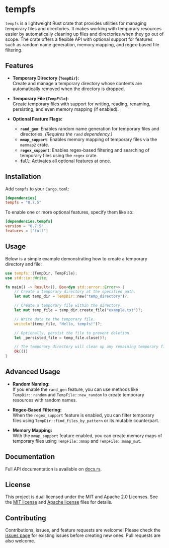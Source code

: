 # tempfs

`tempfs` is a lightweight Rust crate that provides utilities for managing temporary files and directories. It makes working with temporary resources easier by automatically cleaning up files and directories when they go out of scope. The crate offers a flexible API with optional support for features such as random name generation, memory mapping, and regex-based file filtering.

## Features

- **Temporary Directory (`TempDir`):**  
  Create and manage a temporary directory whose contents are automatically removed when the directory is dropped.
  
- **Temporary File (`TempFile`):**  
  Create temporary files with support for writing, reading, renaming, persisting, and even memory mapping (if enabled).

- **Optional Feature Flags:**
  - **`rand_gen`**: Enables random name generation for temporary files and directories. *(Requires the `rand` dependency.)*
  - **`mmap_support`**: Enables memory mapping of temporary files via the `memmap2` crate.
  - **`regex_support`**: Enables regex-based filtering and searching of temporary files using the `regex` crate.
  - **`full`**: Activates all optional features at once.

## Installation

Add `tempfs` to your `Cargo.toml`:

```toml
[dependencies]
tempfs = "0.7.5"
```

To enable one or more optional features, specify them like so:

```toml
[dependencies.tempfs]
version = "0.7.5"
features = ["full"]
```

## Usage

Below is a simple example demonstrating how to create a temporary directory and file:

```rust
use tempfs::{TempDir, TempFile};
use std::io::Write;

fn main() -> Result<(), Box<dyn std::error::Error>> {
    // Create a temporary directory at the specified path.
    let mut temp_dir = TempDir::new("temp_directory")?;

    // Create a temporary file within the directory.
    let mut temp_file = temp_dir.create_file("example.txt")?;

    // Write data to the temporary file.
    writeln!(temp_file, "Hello, tempfs!")?;

    // Optionally, persist the file to prevent deletion.
    let _persisted_file = temp_file.close()?;

    // The temporary directory will clean up any remaining temporary files on drop.
    Ok(())
}
```

## Advanced Usage

- **Random Naming:**  
  If you enable the `rand_gen` feature, you can use methods like `TempDir::random` and `TempFile::new_random` to create temporary resources with random names.

- **Regex-Based Filtering:**  
  When the `regex_support` feature is enabled, you can filter temporary files using `TempDir::find_files_by_pattern` or its mutable counterpart.

- **Memory Mapping:**  
  With the `mmap_support` feature enabled, you can create memory maps of temporary files using `TempFile::mmap` and `TempFile::mmap_mut`.

## Documentation

Full API documentation is available on [docs.rs](https://docs.rs/tempfs).

## License

This project is dual licensed under the MIT and Apache 2.0 Licenses. See the [MIT license](LICENSE-MIT) and [Apache license](LICENSE-APACHE-2.0) files for details.

## Contributing

Contributions, issues, and feature requests are welcome! Please check the [issues page](https://github.com/barely-a-dev/tempfs/issues) for existing issues before creating new ones. Pull requests are also welcome.

